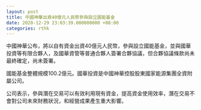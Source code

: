 ```yaml
---
layout: post
title: 中國神華出資40億元人民幣參與設立國能基金
date: 2020-12-29 23:03:39.000000000 +08:00
categories: rthk
---
```


中國神華公布，將以自有資金出資40億元人民幣，參與設立國能基金，並與國華投資等有限合夥人，及國華資管等普通合夥人簽署合夥協議，但合夥協議條款尚未最終確定，尚未簽署。

國能基金整體規模100.2億元。國華投資是中國神華控股股東國家能源集團全資附屬公司。

公司表示，參與潛在交易可以有效利用現有資金，提高資金使用效率，潛在交易不會對公司未來財務狀況，和經營成果產生重大影響。
